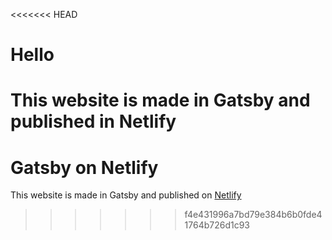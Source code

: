 <<<<<<< HEAD
# Hello

This website is made in Gatsby and published in Netlify
=======
# Gatsby on Netlify

This website is made in Gatsby and published on [Netlify](https://topend.netlify.app)
>>>>>>> f4e431996a7bd79e384b6b0fde41764b726d1c93
